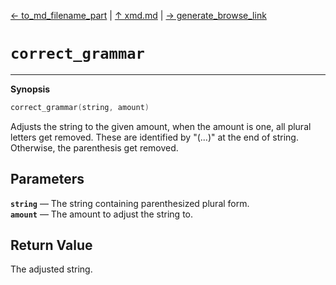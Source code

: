 [&#8592; to_md_filename_part](xmd--to_md_filename_part.md) | [&#8593; xmd.md](xmd.md) | [&#8594; generate_browse_link](xmd--generate_browse_link.md)
# `correct_grammar`
***

**Synopsis**

```cpp
correct_grammar(string, amount)
```

Adjusts the string to the given amount, when the amount is one, all plural letters get removed.
These are identified by "(...)" at the end of string. Otherwise, the parenthesis get removed.


## Parameters
**`string`** &#8213; The string containing parenthesized plural form.  
**`amount`** &#8213; The amount to adjust the string to.  
## Return Value

The adjusted string.


